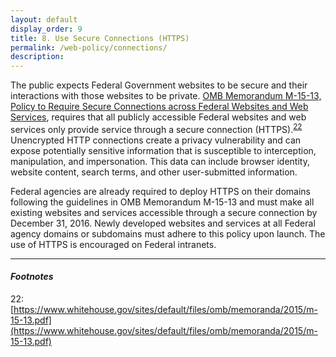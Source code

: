 ```yaml
---
layout: default
display_order: 9
title: 8. Use Secure Connections (HTTPS)
permalink: /web-policy/connections/
description:
---
```


The public expects Federal Government websites to be secure and their interactions with those websites to be private. [OMB Memorandum M-15-13, Policy to Require Secure Connections across Federal Websites and Web Services](https://www.whitehouse.gov/sites/default/files/omb/memoranda/2015/m-15-13.pdf), requires that all publicly accessible Federal websites and web services only provide service through a secure connection (HTTPS).<sup>[22](#myfootnote14)</sup>  Unencrypted HTTP connections create a privacy vulnerability and can expose potentially sensitive information that is susceptible to interception, manipulation, and impersonation. This data can include browser identity, website content, search terms, and other user-submitted information.

Federal agencies are already required to deploy HTTPS on their domains following the guidelines in OMB Memorandum M-15-13 and must make all existing websites and services accessible through a secure connection by December 31, 2016. Newly developed websites and services at all Federal agency domains or subdomains must adhere to this policy upon launch. The use of HTTPS is encouraged on Federal intranets.

***

#### *Footnotes* 
<a name="myfootnote22">22</a>:  [https://www.whitehouse.gov/sites/default/files/omb/memoranda/2015/m-15-13.pdf](https://www.whitehouse.gov/sites/default/files/omb/memoranda/2015/m-15-13.pdf)
